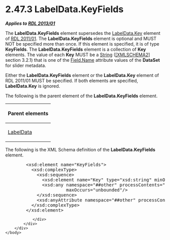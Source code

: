 <html dir="LTR" xmlns:mshelp="http://msdn.microsoft.com/mshelp" xmlns:ddue="http://ddue.schemas.microsoft.com/authoring/2003/5" xmlns:xlink="http://www.w3.org/1999/xlink" xmlns:tool="http://www.microsoft.com/tooltip">
    <head>
        <meta http-equiv="Content-Type" content="text/html; CHARSET=utf-8"></meta>
        <meta name="save" content="history"></meta>
        <title>2.47.3 LabelData.KeyFields</title>
        <xml>
            <mshelp:toctitle title="2.47.3 LabelData.KeyFields"></mshelp:toctitle>
            <mshelp:rltitle title="[MS-RDL]: LabelData.KeyFields"></mshelp:rltitle>
            <mshelp:keyword index="A" term="0a38da72-a0b6-46a2-b537-456fe6b09166"></mshelp:keyword>
            <mshelp:attr name="DCSext.ContentType" value="open specification"></mshelp:attr>
            <mshelp:attr name="AssetID" value="0a38da72-a0b6-46a2-b537-456fe6b09166"></mshelp:attr>
            <mshelp:attr name="TopicType" value="kbRef"></mshelp:attr>
            <mshelp:attr name="DCSext.Title" value="[MS-RDL]: LabelData.KeyFields" />
        </xml>
    </head>
    <body>
        <div id="header">
            <h1 class="heading">2.47.3 LabelData.KeyFields</h1>
        </div>
        <div id="mainSection">
            <div id="mainBody">
                <div id="allHistory" class="saveHistory"></div>
                <div id="sectionSection0" class="section" name="collapseableSection">
                    

<p><b><i>Applies to </i></b><a href="c5c219b8-4b13-4c49-9c86-6a07aab39823.html"><b><i>RDL 2013/01</i></b></a></p>

<p>The <b>LabelData.KeyFields</b> element supersedes the <a href="7aa9e1a9-9c8c-4eb9-baac-e5d8e7cdcdd0.html">LabelData.Key</a> element of <a href="bf2bab1a-b608-4bcc-b718-1cc1baa9579c.html">RDL 2011/01</a>. The <b>LabelData.KeyFields</b>
element is optional and MUST NOT be specified more than once. If this element
is specified, it is of type <b>KeyFields</b>. The <b>LabelData.KeyFields</b>
element is a collection of <b>Key</b> elements. The value of each <b>Key</b>
MUST be a <a href="1ed81ef3-a683-45e3-aaad-bd2bbe71bc3d.html">String</a> (<a href="https://go.microsoft.com/fwlink/?LinkId=90610">[XMLSCHEMA2]</a> section
3.2.1) that is one of the <a href="6da34dff-0fdf-4ae2-92dc-2af0ece382bc.html">Field.Name</a>
attribute values of the <b>DataSet</b> for slider metadata.</p>

<p>Either the <b>LabelData.KeyFields</b> element or the <b>LabelData.Key</b>
element of RDL 2011/01 MUST be specified. If both elements are specified, <b>LabelData.Key</b>
is ignored.</p>

<p>The following is the parent element of the <b>LabelData.KeyFields</b>
element.</p>

<table>
 <thead>
  <tr>
   <th>
   <p>Parent elements</p>
   </th>
  </tr>
 </thead>
 <tr>
  <td>
  <p><a href="7303c2e5-ce21-4b95-a9ee-a25edc46c34a.html">LabelData</a></p>
  </td>
 </tr>
</table>

<p>The following is the XML Schema definition of the <b>LabelData.KeyFields</b>
element.</p>

<dl>
<dd>
<div><pre>   &lt;xsd:element name=&quot;KeyFields&quot;&gt;
     &lt;xsd:complexType&gt;
       &lt;xsd:sequence&gt;
         &lt;xsd:element name=&quot;Key&quot; type=&quot;xsd:string&quot; minOccurs=&quot;1&quot; maxOccurs=&quot;unbounded&quot; /&gt;
         &lt;xsd:any namespace=&quot;##other&quot; processContents=&quot;lax&quot; minOccurs=&quot;0&quot;   
                  maxOccurs=&quot;unbounded&quot;/&gt;
       &lt;/xsd:sequence&gt;
       &lt;xsd:anyAttribute namespace=&quot;##other&quot; processContents=&quot;lax&quot; /&gt;
     &lt;/xsd:complexType&gt;
   &lt;/xsd:element&gt;
</pre></div>
</dd></dl>


                </div>
            </div>
        </div>
    </body>
</html>